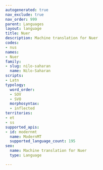 ```yaml
---
autogenerated: true
nav_exclude: true
nav_order: 999
parent: Languages
layout: language
title: Nuer
description: Machine translation for Nuer
codes:
- nus
names:
- Nuer
family:
- slug: nilo-saharan
  name: Nilo-Saharan
scripts:
- Latn
typology:
  word_order:
  - SOV
  - SVO
  morphosyntax:
  - inflected
territories:
- et
- ss
supported_apis:
- id: modernmt
  name: ModernMT
  supported_language_count: 195
seo:
  name: Machine translation for Nuer
  type: Language

---
```



